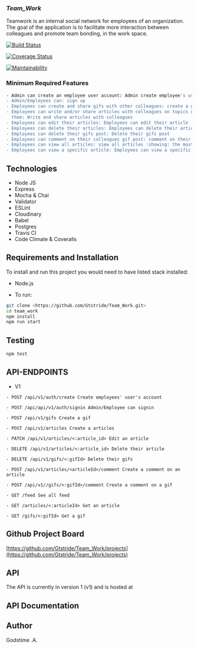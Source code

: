 ### **_Team_Work_**

Teamwork is an internal social network for employees of an organization. The goal of the application is to facilitate more interaction between colleagues and promote team bonding, in the work space.

[![Build Status](https://travis-ci.org/Gtstride/Team_Work.svg?branch=develop)](https://travis-ci.org/Gtstride/Team_Work)

[![Coverage Status](https://coveralls.io/repos/github/Gtstride/Team_Work/badge.svg?branch=develop)](https://coveralls.io/github/Gtstride/Team_Work?branch=develop)

[![Maintainability]()]()


### Minimum Required Features
```sh
- Admin can create an employee user account: Admin create employee's user account`
- Admin/Employees can: sign up
- Employees can create and share gifs with other colleagues: create a gifs
- Employees can write and/or share articles with colleagues on topics of interest to
  them: Write and share articles with colleagues
- Employees can edit their articles: Employees can edit their article
- Employees can delete their articles: Employees can delete their articles
- Employees can delete their gifs post: Delete their gifs post
- Employees can comment on their colleagues gif post: comment on their colleagues gif post
- Employees can view all articles: view all articles :showing: the most recently posted articles first
- Employees can view a specific article: Employees can view a specific article
```

## Technologies

- Node JS
- Express
- Mocha & Chai
- Validator
- ESLint
- Cloudinary
- Babel
- Postgres
- Travis CI
- Code Climate & Coveralls


## Requirements and Installation

To install and run this project you would need to have listed stack installed:

- Node.js

- To run:

```sh
git clone <https://github.com/Gtstride/Team_Work.git>
cd team_work
npm install
npm run start
```

## Testing

```sh
npm test
```

## API-ENDPOINTS

- V1

`- POST /api/v1/auth/create Create employees' user's account`

`- POST /api/api/v1/auth/signin Admin/Employee can signin`

`- POST /api/v1/gifs Create a gif`

`- POST /api/v1/articles Create a articles`

`- PATCH /api/v1/articles/<:article_id> Edit an article`

`- DELETE /api/v1/articles/<:article_id> Delete their article`

`- DELETE /api/v1/gifs/<:gifId> Delete their gifs`

`- POST /api/v1/articles/<articleId>/comment Create a comment on an article`

`- POST /api/v1//gifs/<:gifId>/comment Create a comment on a gif`

`- GET /feed See all feed`

`- GET /articles/<:articleId> Get an article`

`- GET /gifs/<:gifId> Get a gif`

## Github Project Board

[https://github.com/Gtstride/Team_Work/projects](https://github.com/Gtstride/Team_Work/projects)

## API

The API is currently in version 1 (v1) and is hosted at

## API Documentation

## Author

Godstime .A.
